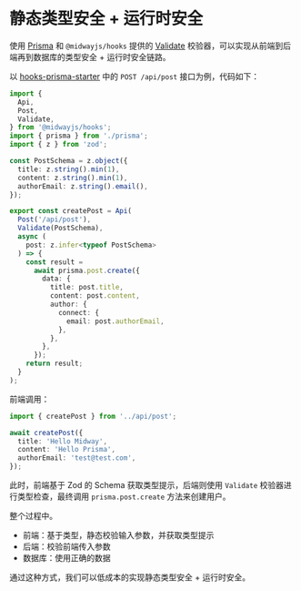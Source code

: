 # 静态类型安全 + 运行时安全

使用 [Prisma](./prisma.md) 和 `@midwayjs/hooks` 提供的 [Validate](./validate.md) 校验器，可以实现从前端到后端再到数据库的类型安全 + 运行时安全链路。

以 [hooks-prisma-starter](https://github.com/midwayjs/hooks/blob/main/examples/fullstack/prisma/README.md) 中的 `POST /api/post` 接口为例，代码如下：

```ts
import {
  Api,
  Post,
  Validate,
} from '@midwayjs/hooks';
import { prisma } from './prisma';
import { z } from 'zod';

const PostSchema = z.object({
  title: z.string().min(1),
  content: z.string().min(1),
  authorEmail: z.string().email(),
});

export const createPost = Api(
  Post('/api/post'),
  Validate(PostSchema),
  async (
    post: z.infer<typeof PostSchema>
  ) => {
    const result =
      await prisma.post.create({
        data: {
          title: post.title,
          content: post.content,
          author: {
            connect: {
              email: post.authorEmail,
            },
          },
        },
      });
    return result;
  }
);
```

前端调用：

```ts
import { createPost } from '../api/post';

await createPost({
  title: 'Hello Midway',
  content: 'Hello Prisma',
  authorEmail: 'test@test.com',
});
```

此时，前端基于 Zod 的 Schema 获取类型提示，后端则使用 `Validate` 校验器进行类型检查，最终调用 `prisma.post.create` 方法来创建用户。

整个过程中。

- 前端：基于类型，静态校验输入参数，并获取类型提示
- 后端：校验前端传入参数
- 数据库：使用正确的数据

通过这种方式，我们可以低成本的实现静态类型安全 + 运行时安全。
